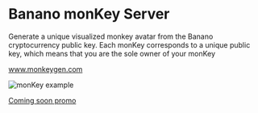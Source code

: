 # Banano monKey Server

Generate a unique visualized monkey avatar from the Banano cryptocurrency public key.
Each monKey corresponds to a unique public key, which means that you are the sole owner of your monKey

www.monkeygen.com

![monKey example](https://bananomonkeys.herokuapp.com/image?address=ban_3tapge8i4kw9wa4irgda7epm4gaurr4rnp7ybjziphkt48afd6ba5pnaegs6 "monKey example")

[Coming soon promo](https://www.youtube.com/watch?v=5xHQvnX8rLY)
